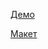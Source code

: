[Демо](https://aleksei8989.github.io/html-css-project-1/)

[Макет](https://www.figma.com/file/5D9pDuLtS042hzaoN69Kd7/Free--Landing--Page-Template?node-id=254%3A515)